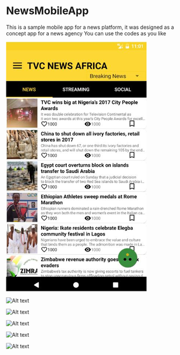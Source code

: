 # NewsMobileApp
This is a sample mobile app for a news platform, it was designed as a concept app for a news agency
You can use the codes as you like

![Alt text](/TVCScreen.JPG?raw=true "Screen One")

![Alt text](/relative/path/to/TVCScreen2.JPG?raw=true "Screen One")

![Alt text](/relative/path/to/TVCScreen3.JPG?raw=true "Screen One")

![Alt text](/relative/path/to/TVCScreen4.JPG?raw=true "Screen One")

![Alt text](/relative/path/to/TVCScreen5.JPG?raw=true "Screen One")

![Alt text](/relative/path/to/TVCScreen6.JPG?raw=true "Screen One")





